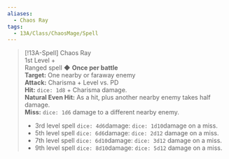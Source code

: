 ```yaml
---
aliases:
  - Chaos Ray
tags:
  - 13A/Class/ChaosMage/Spell
---
```

> [!13A-Spell] Chaos Ray  
> 1st Level +  
> Ranged spell ◆ **Once per battle**  
> **Target:** One nearby or faraway enemy  
> **Attack:** Charisma + Level vs. PD  
> **Hit:** `dice: 1d8` + Charisma damage.  
> **Natural Even Hit:** As a hit, plus another nearby enemy takes half damage.  
> **Miss:** `dice: 1d6` damage to a different nearby enemy.
> 
> - 3rd level spell `dice: 4d6`damage: `dice: 1d10`damage on a miss.
> - 5th level spell `dice: 6d6`damage: `dice: 2d12` damage on a miss.
> - 7th level spell `dice: 6d10`damage: `dice: 3d12` damage on a miss.
> - 9th level spell `dice: 8d10`damage: `dice: 5d12` damage on a miss.

